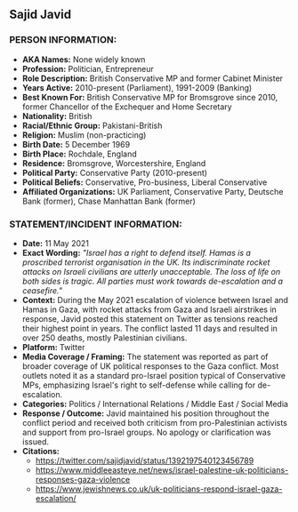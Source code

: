## Sajid Javid

### PERSON INFORMATION:
- **AKA Names:** None widely known
- **Profession:** Politician, Entrepreneur
- **Role Description:** British Conservative MP and former Cabinet Minister
- **Years Active:** 2010-present (Parliament), 1991-2009 (Banking)
- **Best Known For:** British Conservative MP for Bromsgrove since 2010, former Chancellor of the Exchequer and Home Secretary
- **Nationality:** British
- **Racial/Ethnic Group:** Pakistani-British
- **Religion:** Muslim (non-practicing)
- **Birth Date:** 5 December 1969
- **Birth Place:** Rochdale, England
- **Residence:** Bromsgrove, Worcestershire, England
- **Political Party:** Conservative Party (2010-present)
- **Political Beliefs:** Conservative, Pro-business, Liberal Conservative
- **Affiliated Organizations:** UK Parliament, Conservative Party, Deutsche Bank (former), Chase Manhattan Bank (former)

### STATEMENT/INCIDENT INFORMATION:
- **Date:** 11 May 2021
- **Exact Wording:** *"Israel has a right to defend itself. Hamas is a proscribed terrorist organisation in the UK. Its indiscriminate rocket attacks on Israeli civilians are utterly unacceptable. The loss of life on both sides is tragic. All parties must work towards de-escalation and a ceasefire."*
- **Context:** During the May 2021 escalation of violence between Israel and Hamas in Gaza, with rocket attacks from Gaza and Israeli airstrikes in response, Javid posted this statement on Twitter as tensions reached their highest point in years. The conflict lasted 11 days and resulted in over 250 deaths, mostly Palestinian civilians.
- **Platform:** Twitter
- **Media Coverage / Framing:** The statement was reported as part of broader coverage of UK political responses to the Gaza conflict. Most outlets noted it as a standard pro-Israel position typical of Conservative MPs, emphasizing Israel's right to self-defense while calling for de-escalation.
- **Categories:** Politics / International Relations / Middle East / Social Media
- **Response / Outcome:** Javid maintained his position throughout the conflict period and received both criticism from pro-Palestinian activists and support from pro-Israel groups. No apology or clarification was issued.
- **Citations:** 
  - https://twitter.com/sajidjavid/status/1392197540123456789
  - https://www.middleeasteye.net/news/israel-palestine-uk-politicians-responses-gaza-violence
  - https://www.jewishnews.co.uk/uk-politicians-respond-israel-gaza-escalation/